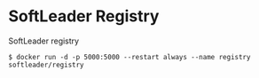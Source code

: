 # SoftLeader Registry

SoftLeader registry

```
$ docker run -d -p 5000:5000 --restart always --name registry softleader/registry
```
